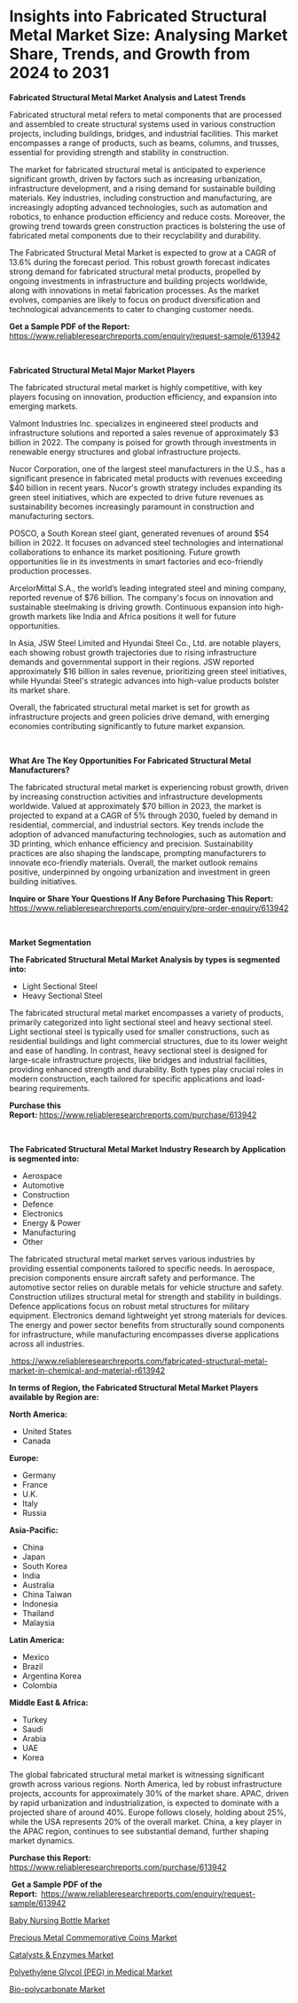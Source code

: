 <p><h1>Insights into Fabricated Structural Metal Market Size: Analysing Market Share, Trends, and Growth from 2024 to 2031</h1></p><p><strong>Fabricated Structural Metal Market Analysis and Latest Trends</strong></p>
<p><p>Fabricated structural metal refers to metal components that are processed and assembled to create structural systems used in various construction projects, including buildings, bridges, and industrial facilities. This market encompasses a range of products, such as beams, columns, and trusses, essential for providing strength and stability in construction.</p><p>The market for fabricated structural metal is anticipated to experience significant growth, driven by factors such as increasing urbanization, infrastructure development, and a rising demand for sustainable building materials. Key industries, including construction and manufacturing, are increasingly adopting advanced technologies, such as automation and robotics, to enhance production efficiency and reduce costs. Moreover, the growing trend towards green construction practices is bolstering the use of fabricated metal components due to their recyclability and durability.</p><p>The Fabricated Structural Metal Market is expected to grow at a CAGR of 13.6% during the forecast period. This robust growth forecast indicates strong demand for fabricated structural metal products, propelled by ongoing investments in infrastructure and building projects worldwide, along with innovations in metal fabrication processes. As the market evolves, companies are likely to focus on product diversification and technological advancements to cater to changing customer needs.</p></p>
<p><strong>Get a Sample PDF of the Report:&nbsp;</strong> <a href="https://www.reliableresearchreports.com/enquiry/request-sample/613942?utm_campaign=113&utm_medium=2&utm_source=Github&utm_content=ia&utm_term=12102024&utm_id=fabricated-structural-metal">https://www.reliableresearchreports.com/enquiry/request-sample/613942</a></p>
<p>&nbsp;</p>
<p><strong>Fabricated Structural Metal Major Market Players</strong></p>
<p><p>The fabricated structural metal market is highly competitive, with key players focusing on innovation, production efficiency, and expansion into emerging markets. </p><p>Valmont Industries Inc. specializes in engineered steel products and infrastructure solutions and reported a sales revenue of approximately $3 billion in 2022. The company is poised for growth through investments in renewable energy structures and global infrastructure projects.</p><p>Nucor Corporation, one of the largest steel manufacturers in the U.S., has a significant presence in fabricated metal products with revenues exceeding $40 billion in recent years. Nucor's growth strategy includes expanding its green steel initiatives, which are expected to drive future revenues as sustainability becomes increasingly paramount in construction and manufacturing sectors.</p><p>POSCO, a South Korean steel giant, generated revenues of around $54 billion in 2022. It focuses on advanced steel technologies and international collaborations to enhance its market positioning. Future growth opportunities lie in its investments in smart factories and eco-friendly production processes.</p><p>ArcelorMittal S.A., the world’s leading integrated steel and mining company, reported revenue of $76 billion. The company's focus on innovation and sustainable steelmaking is driving growth. Continuous expansion into high-growth markets like India and Africa positions it well for future opportunities.</p><p>In Asia, JSW Steel Limited and Hyundai Steel Co., Ltd. are notable players, each showing robust growth trajectories due to rising infrastructure demands and governmental support in their regions. JSW reported approximately $16 billion in sales revenue, prioritizing green steel initiatives, while Hyundai Steel's strategic advances into high-value products bolster its market share.</p><p>Overall, the fabricated structural metal market is set for growth as infrastructure projects and green policies drive demand, with emerging economies contributing significantly to future market expansion.</p></p>
<p>&nbsp;</p>
<p><strong>What Are The Key Opportunities For Fabricated Structural Metal Manufacturers?</strong></p>
<p><p>The fabricated structural metal market is experiencing robust growth, driven by increasing construction activities and infrastructure developments worldwide. Valued at approximately $70 billion in 2023, the market is projected to expand at a CAGR of 5% through 2030, fueled by demand in residential, commercial, and industrial sectors. Key trends include the adoption of advanced manufacturing technologies, such as automation and 3D printing, which enhance efficiency and precision. Sustainability practices are also shaping the landscape, prompting manufacturers to innovate eco-friendly materials. Overall, the market outlook remains positive, underpinned by ongoing urbanization and investment in green building initiatives.</p></p>
<p><strong>Inquire or Share Your Questions If Any Before Purchasing This Report:</strong> <a href="https://www.reliableresearchreports.com/enquiry/pre-order-enquiry/613942?utm_campaign=113&utm_medium=2&utm_source=Github&utm_content=ia&utm_term=12102024&utm_id=fabricated-structural-metal">https://www.reliableresearchreports.com/enquiry/pre-order-enquiry/613942</a></p>
<p>&nbsp;</p>
<p><strong>Market Segmentation</strong></p>
<p><strong>The Fabricated Structural Metal Market Analysis by types is segmented into:</strong></p>
<p><ul><li>Light Sectional Steel</li><li>Heavy Sectional Steel</li></ul></p>
<p><p>The fabricated structural metal market encompasses a variety of products, primarily categorized into light sectional steel and heavy sectional steel. Light sectional steel is typically used for smaller constructions, such as residential buildings and light commercial structures, due to its lower weight and ease of handling. In contrast, heavy sectional steel is designed for large-scale infrastructure projects, like bridges and industrial facilities, providing enhanced strength and durability. Both types play crucial roles in modern construction, each tailored for specific applications and load-bearing requirements.</p></p>
<p><strong>Purchase this Report:&nbsp;</strong><a href="https://www.reliableresearchreports.com/purchase/613942?utm_campaign=113&utm_medium=2&utm_source=Github&utm_content=ia&utm_term=12102024&utm_id=fabricated-structural-metal">https://www.reliableresearchreports.com/purchase/613942</a></p>
<p>&nbsp;</p>
<p><strong>The Fabricated Structural Metal Market Industry Research by Application is segmented into:</strong></p>
<p><ul><li>Aerospace</li><li>Automotive</li><li>Construction</li><li>Defence</li><li>Electronics</li><li>Energy & Power</li><li>Manufacturing</li><li>Other</li></ul></p>
<p><p>The fabricated structural metal market serves various industries by providing essential components tailored to specific needs. In aerospace, precision components ensure aircraft safety and performance. The automotive sector relies on durable metals for vehicle structure and safety. Construction utilizes structural metal for strength and stability in buildings. Defence applications focus on robust metal structures for military equipment. Electronics demand lightweight yet strong materials for devices. The energy and power sector benefits from structurally sound components for infrastructure, while manufacturing encompasses diverse applications across all industries.</p></p>
<p><a href="https://www.reliableresearchreports.com/fabricated-structural-metal-market-in-chemical-and-material-r613942?utm_campaign=113&utm_medium=2&utm_source=Github&utm_content=ia&utm_term=12102024&utm_id=fabricated-structural-metal">&nbsp;https://www.reliableresearchreports.com/fabricated-structural-metal-market-in-chemical-and-material-r613942</a></p>
<p><strong>In terms of Region, the Fabricated Structural Metal Market Players available by Region are:</strong></p>
<p>
    <p> <strong> North America: </strong>
        <ul>
            <li>United States</li>
            <li>Canada</li>
        </ul>
        </p> 
    <p> <strong> Europe: </strong>
        <ul>
            <li>Germany</li>
            <li>France</li>
            <li>U.K.</li>
            <li>Italy</li>
            <li>Russia</li>
        </ul>
        </p> 
    <p> <strong> Asia-Pacific: </strong>
        <ul>
            <li>China</li>
            <li>Japan</li>
            <li>South Korea</li>
            <li>India</li>
            <li>Australia</li>
            <li>China Taiwan</li>
            <li>Indonesia</li>
            <li>Thailand</li>
            <li>Malaysia</li>
        </ul>
        </p> 
    <p> <strong> Latin America: </strong>
        <ul>
            <li>Mexico</li>
            <li>Brazil</li>
            <li>Argentina Korea</li>
            <li>Colombia</li>
        </ul>
        </p> 
    <p> <strong> Middle East & Africa: </strong>
        <ul>
            <li>Turkey</li>
            <li>Saudi</li>
            <li>Arabia</li>
            <li>UAE</li>
            <li>Korea</li>
        </ul>
    </p>
    </p>
<p><p>The global fabricated structural metal market is witnessing significant growth across various regions. North America, led by robust infrastructure projects, accounts for approximately 30% of the market share. APAC, driven by rapid urbanization and industrialization, is expected to dominate with a projected share of around 40%. Europe follows closely, holding about 25%, while the USA represents 20% of the overall market. China, a key player in the APAC region, continues to see substantial demand, further shaping market dynamics.</p></p>
<p><strong>Purchase this Report: </strong><a href="https://www.reliableresearchreports.com/purchase/613942?utm_campaign=113&utm_medium=2&utm_source=Github&utm_content=ia&utm_term=12102024&utm_id=fabricated-structural-metal">https://www.reliableresearchreports.com/purchase/613942</a></p>
<p>&nbsp;<strong>Get a Sample PDF of the Report:&nbsp;&nbsp;</strong><a href="https://www.reliableresearchreports.com/enquiry/request-sample/613942?utm_campaign=113&utm_medium=2&utm_source=Github&utm_content=ia&utm_term=12102024&utm_id=fabricated-structural-metal">https://www.reliableresearchreports.com/enquiry/request-sample/613942</a></p>
<p><strong></strong></p>
<p><p><a href="https://www.linkedin.com/pulse/global-baby-nursing-bottle-market-sector-types-applications-qep0e?utm_campaign=113&utm_medium=2&utm_source=Github&utm_content=ia&utm_term=12102024&utm_id=fabricated-structural-metal">Baby Nursing Bottle Market</a></p><p><a href="https://www.linkedin.com/pulse/global-precious-metal-commemorative-coins-industry-analysis-b95xe?utm_campaign=113&utm_medium=2&utm_source=Github&utm_content=ia&utm_term=12102024&utm_id=fabricated-structural-metal">Precious Metal Commemorative Coins Market</a></p><p><a href="https://github.com/siennagx1ahafter/Market-Research-Report-List-1/blob/main/catalysts-enzymes-market.md?utm_campaign=113&utm_medium=2&utm_source=Github&utm_content=ia&utm_term=12102024&utm_id=fabricated-structural-metal">Catalysts & Enzymes Market</a></p><p><a href="https://github.com/cairotmbrowne3cq/Market-Research-Report-List-1/blob/main/polyethylene-glycol-peg-in-medical-market.md?utm_campaign=113&utm_medium=2&utm_source=Github&utm_content=ia&utm_term=12102024&utm_id=fabricated-structural-metal">Polyethylene Glycol (PEG) in Medical Market</a></p><p><a href="https://www.linkedin.com/pulse/in-depth-bio-polycarbonate-market-review-size-share-106cagr-fbjqc?utm_campaign=113&utm_medium=2&utm_source=Github&utm_content=ia&utm_term=12102024&utm_id=fabricated-structural-metal">Bio-polycarbonate Market</a></p></p>